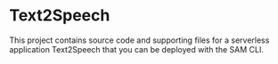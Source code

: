 # Text2Speech

This project contains source code and supporting files for a serverless application Text2Speech that you can be deployed with the SAM CLI.